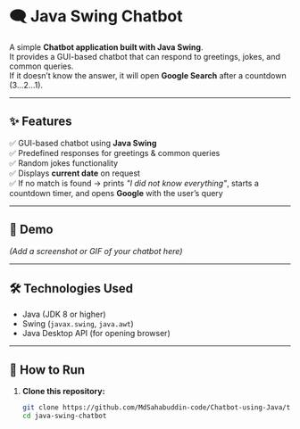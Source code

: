 # 🗨️ Java Swing Chatbot

A simple **Chatbot application built with Java Swing**.  
It provides a GUI-based chatbot that can respond to greetings, jokes, and common queries.  
If it doesn’t know the answer, it will open **Google Search** after a countdown (3...2...1).  

---

## ✨ Features

✅ GUI-based chatbot using **Java Swing**  
✅ Predefined responses for greetings & common queries  
✅ Random jokes functionality  
✅ Displays **current date** on request  
✅ If no match is found → prints *"I did not know everything"*, starts a countdown timer, and opens **Google** with the user’s query  

---

## 📸 Demo

*(Add a screenshot or GIF of your chatbot here)*  

---

## 🛠️ Technologies Used

- Java (JDK 8 or higher)  
- Swing (`javax.swing`, `java.awt`)  
- Java Desktop API (for opening browser)  

---

## 🚀 How to Run

1. **Clone this repository:**
   ```bash
   git clone https://github.com/MdSahabuddin-code/Chatbot-using-Java/tree/main.git
   cd java-swing-chatbot
